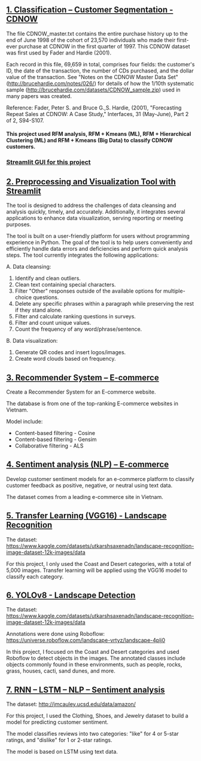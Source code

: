 <!--# Nguyen Thuy Hien's portfolio -->

## [1. Classification – Customer Segmentation - CDNOW](https://github.com/HienThNg/CDNOW)
The file CDNOW_master.txt contains the entire purchase history up to the end of June 1998 of the cohort of 23,570 individuals who made their first-ever purchase at CDNOW in the first quarter of 1997. This CDNOW dataset was first used by Fader and Hardie (2001).

Each record in this file, 69,659 in total, comprises four fields: the customer's ID, the date of the transaction, the number of CDs purchased, and the dollar value of the transaction.
See "Notes on the CDNOW Master Data Set" (http://brucehardie.com/notes/026/) for details of how the 1/10th systematic sample (http://brucehardie.com/datasets/CDNOW_sample.zip) used in many papers was created.

Reference: Fader, Peter S. and Bruce G.,S. Hardie, (2001), "Forecasting Repeat Sales at CDNOW: A Case Study," Interfaces, 31 (May-June), Part 2 of 2, S94-S107.

#### This project used **RFM analysis, RFM + Kmeans (ML),  RFM + Hierarchical Clustering (ML) and RFM + Kmeans (Big Data)** to classify CDNOW customers.

### [Streamlit GUI for this project](https://datascienceproject-mvbfmah86b8dgzdu67yxps.streamlit.app/)

## [2. Preprocessing and Visualization Tool with Streamlit](https://prep-viz-tool.streamlit.app/)
The tool is designed to address the challenges of data cleansing and analysis quickly, timely, and accurately. Additionally, it integrates several applications to enhance data visualization, serving reporting or meeting purposes.

The tool is built on a user-friendly platform for users without programming experience in Python. The goal of the tool is to help users conveniently and efficiently handle data errors and deficiencies and perform quick analysis steps. The tool currently integrates the following applications:

A. Data cleansing:
1. Identify and clean outliers.
2. Clean text containing special characters.
3. Filter "Other" responses outside of the available options for multiple-choice questions.
4. Delete any specific phrases within a paragraph while preserving the rest if they stand alone.
5. Filter and calculate ranking questions in surveys.
6. Filter and count unique values.
7. Count the frequency of any word/phrase/sentence.

B. Data visualization:
1. Generate QR codes and insert logos/images.
2. Create word clouds based on frequency.

## [3. Recommender System – E-commerce](https://github.com/HienThNg/Recommender-System-E-commerce)
Create a Recommender System for an E-commerce website.

The database is from one of the top-ranking E-commerce websites in Vietnam.

Model include: 
* Content-based filtering - Cosine
* Content-based filtering - Gensim
* Collaborative filtering - ALS

## [4. Sentiment analysis (NLP) – E-commerce](https://github.com/HienThNg/Sentiment-analysis-NLP-E-commerce)

Develop customer sentiment models for an e-commerce platform to classify customer feedback as positive, negative, or neutral using text data. 

The dataset comes from a leading e-commerce site in Vietnam.


## [5. Transfer Learning (VGG16) - Landscape Recognition](https://github.com/HienThNg/Transfer-Learning-VGG16---Landscape-Recognition)

The dataset: https://www.kaggle.com/datasets/utkarshsaxenadn/landscape-recognition-image-dataset-12k-images/data

For this project, I only used the Coast and Desert categories, with a total of 5,000 images. Transfer learning will be applied using the VGG16 model to classify each category.

## [6. YOLOv8 - Landscape Detection](https://github.com/HienThNg/YOLOv8---Landscape-Detection)

The dataset: https://www.kaggle.com/datasets/utkarshsaxenadn/landscape-recognition-image-dataset-12k-images/data

Annotations were done using Roboflow: https://universe.roboflow.com/landscape-vrtyz/landscape-4plj0

In this project, I focused on the Coast and Desert categories and used Roboflow to detect objects in the images. The annotated classes include objects commonly found in these environments, such as people, rocks, grass, houses, cacti, sand dunes, and more.

## [7. RNN – LSTM – NLP –  Sentiment analysis](https://github.com/HienThNg/RNN-LSTM-NLP-Sentiment-analysis)

The dataset: http://jmcauley.ucsd.edu/data/amazon/

For this project, I used the Clothing, Shoes, and Jewelry dataset to build a model for predicting customer sentiment. 

The model classifies reviews into two categories: "like" for 4 or 5-star ratings, and "dislike" for 1 or 2-star ratings. 

The model is based on LSTM using text data.


